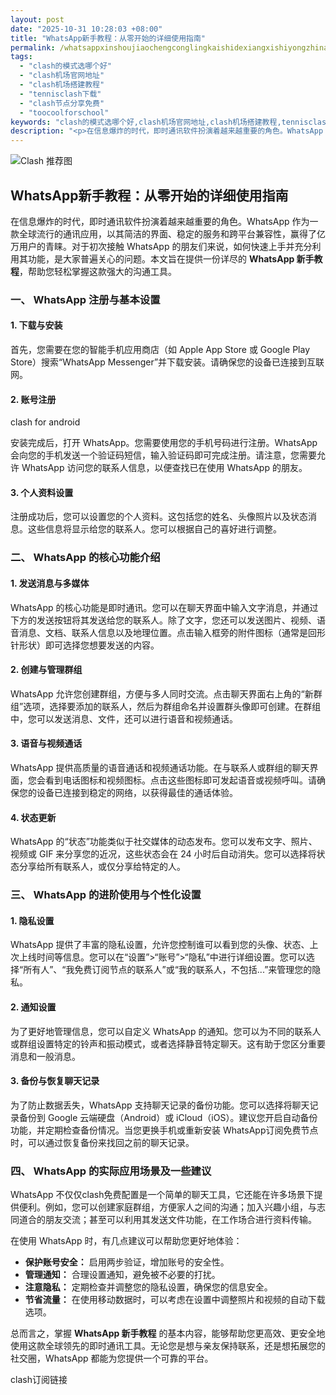 ```yaml
---
layout: post
date: "2025-10-31 10:28:03 +08:00"
title: "WhatsApp新手教程：从零开始的详细使用指南"
permalink: /whatsappxinshoujiaochengconglingkaishidexiangxishiyongzhinan/
tags:
  - "clash的模式选哪个好"
  - "clash机场官网地址"
  - "clash机场搭建教程"
  - "tennisclash下载"
  - "clash节点分享免费"
  - "toocoolforschool"
keywords: "clash的模式选哪个好,clash机场官网地址,clash机场搭建教程,tennisclash下载,clash节点分享免费,toocoolforschool"
description: "<p>在信息爆炸的时代，即时通讯软件扮演着越来越重要的角色。WhatsApp 作为一款全球流行的通讯应用，以其简洁的界面、稳定的服务和跨平台兼容性，赢得了亿万用户的青睐。对于初次接触 WhatsApp 的朋友们来说，如何快速上手并充分利用其功能，是大家普遍关心的问题。本文旨在提供一份详尽的 <strong>WhatsApp 新手教程</strong>，帮助您轻松掌握这款强大的沟通工具。</p>"
---
```


![Clash 推荐图](https://clashjd.github.io/assets/img/tiktok机场推荐.png)

## WhatsApp新手教程：从零开始的详细使用指南

<p>在信息爆炸的时代，即时通讯软件扮演着越来越重要的角色。WhatsApp 作为一款全球流行的通讯应用，以其简洁的界面、稳定的服务和跨平台兼容性，赢得了亿万用户的青睐。对于初次接触 WhatsApp 的朋友们来说，如何快速上手并充分利用其功能，是大家普遍关心的问题。本文旨在提供一份详尽的 <strong>WhatsApp 新手教程</strong>，帮助您轻松掌握这款强大的沟通工具。</p>
<h3>一、 WhatsApp 注册与基本设置</h3>
<h4>1. 下载与安装</h4>
<p>首先，您需要在您的智能手机应用商店（如 Apple App Store 或 Google Play Store）搜索“WhatsApp Messenger”并下载安装。请确保您的设备已连接到互联网。</p>
<h4>2. 账号注册</h4>
clash for android<p>安装完成后，打开 WhatsApp。您需要使用您的手机号码进行注册。WhatsApp 会向您的手机发送一个验证码短信，输入验证码即可完成注册。请注意，您需要允许 WhatsApp 访问您的联系人信息，以便查找已在使用 WhatsApp 的朋友。</p>
<h4>3. 个人资料设置</h4>
<p>注册成功后，您可以设置您的个人资料。这包括您的姓名、头像照片以及状态消息。这些信息将显示给您的联系人。您可以根据自己的喜好进行调整。</p>
<h3>二、 WhatsApp 的核心功能介绍</h3>
<h4>1. 发送消息与多媒体</h4>
<p>WhatsApp 的核心功能是即时通讯。您可以在聊天界面中输入文字消息，并通过下方的发送按钮将其发送给您的联系人。除了文字，您还可以发送图片、视频、语音消息、文档、联系人信息以及地理位置。点击输入框旁的附件图标（通常是回形针形状）即可选择您想要发送的内容。</p>
<h4>2. 创建与管理群组</h4>
<p>WhatsApp 允许您创建群组，方便与多人同时交流。点击聊天界面右上角的“新群组”选项，选择要添加的联系人，然后为群组命名并设置群头像即可创建。在群组中，您可以发送消息、文件，还可以进行语音和视频通话。</p>
<h4>3. 语音与视频通话</h4>
<p>WhatsApp 提供高质量的语音通话和视频通话功能。在与联系人或群组的聊天界面，您会看到电话图标和视频图标。点击这些图标即可发起语音或视频呼叫。请确保您的设备已连接到稳定的网络，以获得最佳的通话体验。</p>
<h4>4. 状态更新</h4>
<p>WhatsApp 的“状态”功能类似于社交媒体的动态发布。您可以发布文字、照片、视频或 GIF 来分享您的近况，这些状态会在 24 小时后自动消失。您可以选择将状态分享给所有联系人，或仅分享给特定的人。</p>
<h3>三、 WhatsApp 的进阶使用与个性化设置</h3>
<h4>1. 隐私设置</h4>
<p>WhatsApp 提供了丰富的隐私设置，允许您控制谁可以看到您的头像、状态、上次上线时间等信息。您可以在“设置”>“账号”>“隐私”中进行详细设置。您可以选择“所有人”、“我免费订阅节点的联系人”或“我的联系人，不包括...”来管理您的隐私。</p>
<h4>2. 通知设置</h4>
<p>为了更好地管理信息，您可以自定义 WhatsApp 的通知。您可以为不同的联系人或群组设置特定的铃声和振动模式，或者选择静音特定聊天。这有助于您区分重要消息和一般消息。</p>
<h4>3. 备份与恢复聊天记录</h4>
<p>为了防止数据丢失，WhatsApp 支持聊天记录的备份功能。您可以选择将聊天记录备份到 Google 云端硬盘（Android）或 iCloud（iOS）。建议您开启自动备份功能，并定期检查备份情况。当您更换手机或重新安装 WhatsApp订阅免费节点 时，可以通过恢复备份来找回之前的聊天记录。</p>
<h3>四、 WhatsApp 的实际应用场景及一些建议</h3>
<p>WhatsApp 不仅仅clash免费配置是一个简单的聊天工具，它还能在许多场景下提供便利。例如，您可以创建家庭群组，方便家人之间的沟通；加入兴趣小组，与志同道合的朋友交流；甚至可以利用其发送文件功能，在工作场合进行资料传输。</p>
<p>在使用 WhatsApp 时，有几点建议可以帮助您更好地体验：</p>
<ul>
<li><strong>保护账号安全：</strong> 启用两步验证，增加账号的安全性。</li>
<li><strong>管理通知：</strong> 合理设置通知，避免被不必要的打扰。</li>
<li><strong>注意隐私：</strong> 定期检查并调整您的隐私设置，确保您的信息安全。</li>
<li><strong>节省流量：</strong> 在使用移动数据时，可以考虑在设置中调整照片和视频的自动下载选项。</li>
</ul>
<p>总而言之，掌握 <strong>WhatsApp 新手教程</strong> 的基本内容，能够帮助您更高效、更安全地使用这款全球领先的即时通讯工具。无论您是想与亲友保持联系，还是想拓展您的社交圈，WhatsApp 都能为您提供一个可靠的平台。</p>
clash订阅链接